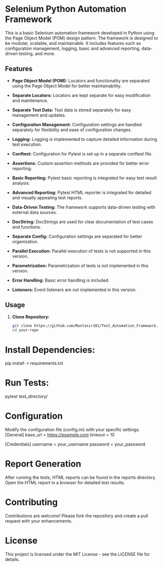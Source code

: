 # Selenium Python Automation Framework

This is a basic Selenium automation framework developed in Python using the Page Object Model (POM) design pattern. The framework is designed to be modular, scalable, and maintainable. It includes features such as configuration management, logging, basic and advanced reporting, data-driven testing, and more.

## Features

- **Page Object Model (POM):** Locators and functionality are separated using the Page Object Model for better maintainability.

- **Separate Locators:** Locators are kept separate for easy modification and maintenance.

- **Separate Test Data:** Test data is stored separately for easy management and updates.

- **Configuration Management:** Configuration settings are handled separately for flexibility and ease of configuration changes.

- **Logging:** Logging is implemented to capture detailed information during test execution.

- **Conftest:** Configuration for Pytest is set up in a separate conftest file.

- **Assertions:** Custom assertion methods are provided for better error reporting.

- **Basic Reporting:** Pytest basic reporting is integrated for easy test result analysis.

- **Advanced Reporting:** Pytest HTML reporter is integrated for detailed and visually appealing test reports.

- **Data-Driven Testing:** The framework supports data-driven testing with external data sources.

- **DocString:** DocStrings are used for clear documentation of test cases and functions.

- **Separate Config:** Configuration settings are separated for better organization.

- **Parallel Execution:** Parallel execution of tests is not supported in this version.

- **Parametrization:** Parametrization of tests is not implemented in this version.

- **Error Handling:** Basic error handling is included.

- **Listeners:** Event listeners are not implemented in this version.

## Usage

1. **Clone Repository:**
   ```bash
   git clone https://github.com/Muntasir101/Test_Automation_Framework.git
   cd your-repo
# Install Dependencies:
pip install -r requirements.txt
# Run Tests:
pytest test_directory/

# Configuration
Modify the configuration file (config.ini) with your specific settings.
[General]
base_url = https://example.com
timeout = 10

[Credentials]
username = your_username
password = your_password

# Report Generation
After running the tests, HTML reports can be found in the reports directory. Open the HTML report in a browser for detailed test results.

# Contributing
Contributions are welcome! Please fork the repository and create a pull request with your enhancements.

# License
This project is licensed under the MIT License - see the LICENSE file for details.
